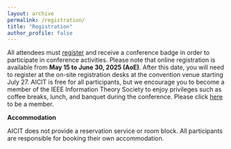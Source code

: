 ```yaml
---
layout: archive
permalink: /registration/
title: "Registration"
author_profile: false
---
```



All attendees must <a href="https://forms.office.com/r/PTiHsBfg4x" target="_blank">register</a> and receive a conference badge in order to participate in conference activities. Please note that online registration is available from **May 15 to June 30, 2025 (AoE)**. After this date, you will need to register at the on-site registration desks at the convention venue starting July 27. AICIT is free for all participants, but we encourage you to become a member of the IEEE Information Theory Society to enjoy privileges such as coffee breaks, lunch, and banquet during the conference. Please click <a href="https://www.ieee.org/membership-catalog/productdetail/showProductDetailPage.html?product=MEMIT012" target="_blank">here</a> to be a member.

**Accommodation**

AICIT does not provide a reservation service or room block. All participants are responsible for booking their own accommodation.


